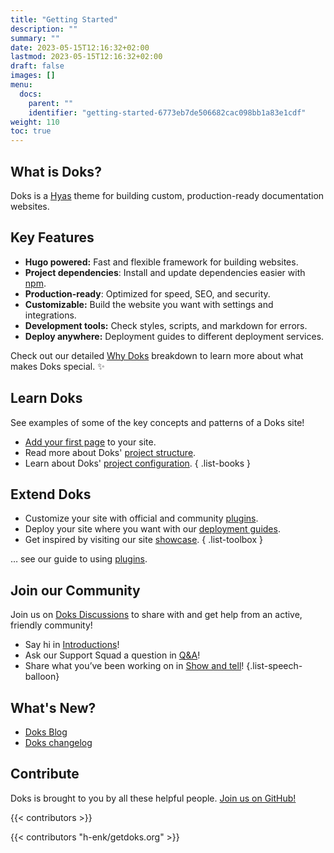 ```yaml
---
title: "Getting Started"
description: ""
summary: ""
date: 2023-05-15T12:16:32+02:00
lastmod: 2023-05-15T12:16:32+02:00
draft: false
images: []
menu:
  docs:
    parent: ""
    identifier: "getting-started-6773eb7de506682cac098bb1a83e1cdf"
weight: 110
toc: true
---
```


## What is Doks?

Doks is a [Hyas](https://gethyas.com/) theme for building custom, production-ready documentation websites.

## Key Features

- **Hugo powered:** Fast and flexible framework for building websites.
- **Project dependencies**: Install and update dependencies easier with [npm](https://www.npmjs.com/).
- **Production-ready**: Optimized for speed, SEO, and security.
- **Customizable:** Build the website you want with settings and integrations.
- **Development tools:** Check styles, scripts, and markdown for errors.
- **Deploy anywhere:** Deployment guides to different deployment services.

Check out our detailed [Why Doks](https://getdoks.org/concepts/why-doks/) breakdown to learn more about what makes Doks special. :sparkles:

## Learn Doks

See examples of some of the key concepts and patterns of a Doks site!

- [Add your first page](https://getdoks.org/) to your site.
- Read more about Doks' [project structure](https://getdoks.org/).
- Learn about Doks' [project configuration](https://getdoks.org/).
{ .list-books }

## Extend Doks

- Customize your site with official and community [plugins](https://getdoks.org/integrations/).
- Deploy your site where you want with our [deployment guides](https://getdoks.org/guides/deploy/).
- Get inspired by visiting our site [showcase](https://getdoks.org/showcase/).
{ .list-toolbox }

… see our guide to using [plugins](https://getdoks.org/).

## Join our Community

Join us on [Doks Discussions](https://github.com/h-enk/doks/discussions) to share with and get help from an active, friendly community!

- Say hi in [Introductions](https://github.com/h-enk/doks/discussions/categories/introductions)!
- Ask our Support Squad a question in [Q&A](https://github.com/h-enk/doks/discussions/categories/q-a)!
- Share what you’ve been working on in [Show and tell](https://github.com/h-enk/doks/discussions/categories/show-and-tell)!
{.list-speech-balloon}

## What's New?

- [Doks Blog](https://getdoks.org/blog/)
- [Doks changelog](https://github.com/h-enk/doks/blob/master/CHANGELOG.md)

## Contribute

Doks is brought to you by all these helpful people. [Join us on GitHub!](https://github.com/h-enk/doks)

{{< contributors >}}

{{< contributors "h-enk/getdoks.org" >}}
